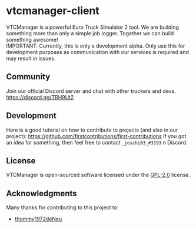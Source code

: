 # vtcmanager-client
VTCManager is a powerful Euro Truck Simulator 2 tool. We are building something more than only a simple job logger. Together we can build something awesome! <br>
IMPORTANT: Currently, this is only a development alpha. Only use this for development purposes as communication with our services is required and may result in issues.

## Community
Join our official Discord server and chat with other truckers and devs. https://discord.gg/TRH9Ut2
## Development
Here is a good tutorial on how to contribute to projects (and also in our project): https://github.com/firstcontributions/first-contributions
If you got an idea for something, then feel free to contact `_joschi03_#3193` n Discord.
## License
VTCManager is open-sourced software licensed under the [GPL-2.0](https://github.com/VTCManager/vtcmanager-web/blob/master/LICENSE) license.
## Acknowledgments
Many thanks for contributing to this project to:
* [thommy1972deNeu](https://github.com/thommy1972deNeu)
